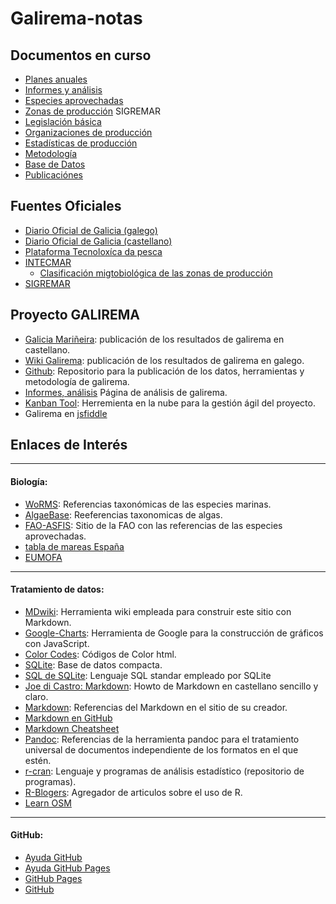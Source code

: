 
Galirema-notas
======

Documentos en curso
-------

* [Planes anuales](pages/IndicePlanes.md)
* [Informes y análisis](IndiceInformes.md)
* [Especies aprovechadas](IndiceEspecies.md)
* [Zonas de producción](indicesZonasProduccion.md) SIGREMAR
* [Legislación básica](IndiceLegislacion.md)
* [Organizaciones de producción](IndiceOrganizaciones.md)
* [Estadísticas de producción](IndiceEstadisticas.md)
* [Metodología](MetodologiaInicio.md)
* [Base de Datos](muestreosSQLite.md)
* [Publicaciónes](IndicePublicacion.md)

Fuentes Oficiales
-----

 - [Diario Oficial de Galicia (galego)](http://www.xunta.es/diario-oficial-galicia/Welcome.do?lang=gl)
 -  [Diario Oficial de Galicia (castellano)](http://www.xunta.es/diario-oficial-galicia/Welcome.do?lang=es)
 - [Plataforma Tecnoloxíca da pesca](http://www.pescadegalicia.com/)
 - [INTECMAR](http://www.intecmar.org/)
     - [Clasificación migtobiológica de las zonas de producción](http://www.intecmar.org/informacion/microbio/Clasificacion.aspx) 
 - [SIGREMAR](https://goo.gl/glKrkM)

Proyecto GALIREMA
-------

 - [Galicia Mariñeira](http://www.galiciamarineira.info/): publicación de los resultados de galirema en castellano.
 - [Wiki Galirema](http://es.galirema.wikia.com/wiki/Wiki_Galirema): publicación de los resultados de galirema en galego.
 - [Github](https://goo.gl/SyCglx): Repositorio para la publicación de los datos, herramientas y metodología de galirema.
 - [Informes, análisis](http://galirema.github.io/galirema/) Página de análisis de galirema.
 - [Kanban Tool](https://galirema.kanbantool.com/): Herremienta en la nube para la gestión ágil del proyecto.
 - Galirema en [jsfiddle](https://jsfiddle.net/user/galirema/fiddles/)


Enlaces  de Interés
-------
-----  
#### Biología:

* [WoRMS](http://www.marinespecies.org/): Referencias taxonómicas de las especies marinas.
* [AlgaeBase](http://goo.gl/OzU5K8): Reeferencias taxonomicas de algas.
* [FAO-ASFIS](http://www.fao.org/fishery/collection/asfis/es): Sitio de la FAO con las referencias de las especies aprovechadas.
* [tabla de mareas España](https://goo.gl/tW3M89)
* [EUMOFA](http://www.eumofa.eu/)

----  
#### Tratamiento de datos:

* [MDwiki](http://dynalon.github.io/mdwiki/#!index.md): Herramienta wiki empleada para construir este sitio con Markdown. 
* [Google-Charts](https://developers.google.com/chart/): Herramienta de Google para la construcción de gráficos con JavaScript.
* [Color Codes](http://goo.gl/3tEmCN): Códigos de Color html.
* [SQLite](http://www.sqlite.org/): Base de datos compacta.
* [SQL de SQLite](http://www.sqlite.org/lang.html): Lenguaje SQL standar empleado por SQLite
* [Joe di Castro: Markdown](http://joedicastro.com/pages/markdown.html): Howto de Markdown en castellano sencillo y claro.
* [Markdown](http://daringfireball.net/projects/markdown/): Referencias del Markdown en el sitio de su creador.
* [Markdown en GitHub](https://help.github.com/articles/basic-writing-and-formatting-syntax/)
* [Markdown Cheatsheet](https://github.com/adam-p/markdown-here/wiki/Markdown-Cheatsheet)
* [Pandoc](http://johnmacfarlane.net/pandoc/): Referencias de la herramienta pandoc para el tratamiento universal de documentos independiente de los formatos en el que estén.
* [r-cran](https://cran.r-project.org/): Lenguaje y programas de análisis estadístico (repositorio de programas).
* [R-Blogers](http://www.r-bloggers.com/): Agregador de articulos sobre el uso de R.
* [Learn OSM](http://learnosm.org/es/)

----
#### GitHub:

* [Ayuda GitHub](https://help.github.com/)
* [Ayuda GitHub Pages](https://help.github.com/categories/github-pages-basics/)
* [GitHub Pages](https://pages.github.com/)
* [GitHub](https://github.com/)

